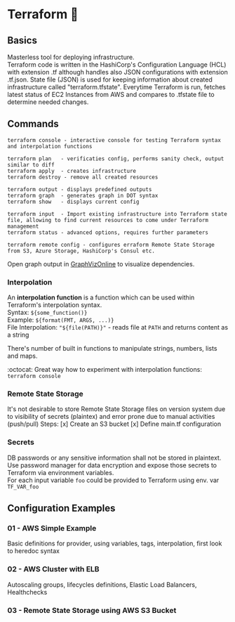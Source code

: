 # Terraform :rocket: 
## Basics
Masterless tool for deploying infrastructure. <br>
Terraform code is written in the HashiCorp's Configuration Language (HCL) with extension .tf although handles also JSON configurations with extension .tf.json. 
State file (JSON) is used for keeping information about created infrastructure called "terraform.tfstate". Everytime Terraform is run, fetches latest status of EC2 Instances from AWS and compares to .tfstate file to determine needed changes.
 

## Commands
```
terraform console - interactive console for testing Terraform syntax and interpolation functions

terraform plan   - verificaties config, performs sanity check, output similar to diff
terraform apply  - creates infrastructure
terraform destroy - remove all created resources

terraform output - displays predefined outputs
terraform graph  - generates graph in DOT syntax 
terraform show   - displays current config

terraform input  - Import existing infrastructure into Terraform state file, allowing to find current resources to come under Terraform management 
terraform status - advanced options, requires further parameters

terraform remote config - configures erraform Remote State Storage from S3, Azure Storage, HashiCorp's Consul etc.
```
Open graph output in [GraphVizOnline](http://dreampuf.github.io/GraphvizOnline/) to visualize dependencies.

### Interpolation
An **interpolation function** is a function which can be used within Terraform's interpolation syntax.<br>
Syntax: ```${some_function()} ``` </br>
Example:  ```${format(FMT, ARGS, ...)}``` </br>
File Interpolation: ```"${file(PATH)}"``` - reads file at ```PATH``` and returns content as a string

There's number of built in functions to manipulate strings, numbers, lists and maps.

:octocat: Great way how to experiment with interpolation functions: ```terraform console```


### Remote State Storage
It's not desirable to store Remote State Storage files on version system due to visibility of secrets (plaintex) and error prone due to manual activities (push/pull)
Steps:
[x] Create an S3 bucket
[x] Define main.tf configuration 

###  Secrets
DB passwords or any sensitive information shall not be stored in plaintext. Use password manager for data encryption and expose those secrets to Terraform via environment variables. </br>
For each input variable ```foo``` could be provided to Terraform using env. var ```TF_VAR_foo```     

## Configuration Examples
### 01 - AWS Simple Example
Basic definitions for provider, using variables, tags, interpolation, first look to heredoc syntax
  
### 02 - AWS Cluster with ELB
Autoscaling groups, lifecycles definitions, Elastic Load Balancers, Healthchecks

### 03 - Remote State Storage using AWS S3 Bucket
